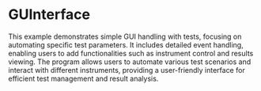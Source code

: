 # GUInterface

This example demonstrates simple GUI handling with tests, focusing on automating specific test parameters. 
It includes detailed event handling, enabling users to add functionalities such as instrument control and results viewing. 
The program allows users to automate various test scenarios and interact with different instruments, providing a user-friendly interface for efficient test management and result analysis.






